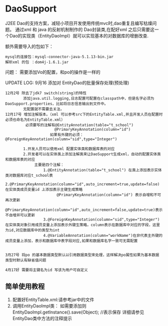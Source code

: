 DaoSupport
==========
J2EE  Dao的支持方案，减轻小项目开发使用传统mvc时,dao重复且编写枯燥问题。
通过xml 和 java 的反射机制制作的 Dao封装类,在配好xml 之后只需要这一个Dao的实现类（EntityDaoImpl）就可以实现基本的对数据库的增删改查.


额外需要导入的包如下：
    
 	mysql的连接包：mysql-connector-java-5.1.13-bin.jar
 	解析xml 的包 ：dom4j-1.6.1.jar

问题：
	需要添加Vo的配置，和po的操作是一样的
 

 
 UPDATE LOG:
 	9月16 添加对 EntityDao的批量保存处理(预处理)
 	

    12月2号 除去了jdk7 switch(string)的特性
            添加java.util.logging,日志配置可配置在classpath中，但是名字必须为DaoSupport.properties，比如将日志信息输出到文件中。
            无配置就不需要去关注。
    12月17号 增加注解版本。（xml 可以参考src下的EntityTable.xml,并且开发人员在配置时必须也命名为EntityTable.xml）
             必须要写的注解有@EntityAnnotation(table="t_school")
                          @PrimaryKeyAnnotation(column="id")
                        如果有外键的必须：  @ForeignKeyAnnotation(column="sid",type="Integer")
                         
            1.开发人员可以使用xml 配置实体类和数据库表的对应
            2.开发者可以在实体类上添加注解类来让DaoSupport生成xml，自动的配置实体类和数据库表的对应
                 主要是四个注解：
                     1.@EntityAnnotation(table="t_school") 在类上添加表示实体类对数据库对应t_school表
                     2.@PrimaryKeyAnnotation(column="id",auto_increment=true,update=false) 在实体类成员变量id 上添加表示主键生成策略
                           @PrimaryKeyAnnotation(column="id") 表示自增和不可再次更新
                           @PrimaryKeyAnnotation(column="id",auto_increment=false,update=true)表示不自增并可以更新
                     3.@ForeignKeyAnnotation(column="sid",type="Integer") 在实体类对象引用成员变量上添加表示外键生策略，column表示在数据库中对应的字段，这里为id,对应数据库中的类型为int
                     4.@VariableAnnotation(column="workName")在非代表主外键的成员变量上添加，表示和数据库中表字段对应,如果和数据库名字一致可无需配置
                     
                     
    3月27号 将po 的基本数据类型默认以引用数据类型来处理，这样解决po属性如果为基本数据类型时默认有缺省值问题
                   
    4月17好 需要将主键名为id 写该为用户可自定义                 
                     
	  
                         
简单使用教程
------------
1.  配置好EntityTable.xml:请参考jar中的文件
2.  调用EntityDaoImpl类：
      如需要添加则EntityDaoImpl.getInstance().save(Object); //表示保存
      详细请参见EntityDao类中方法的注释提示
   
             
